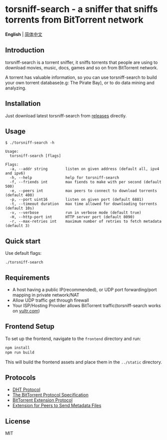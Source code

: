 torsniff-search - a sniffer that sniffs torrents from BitTorrent network
======================================


**English** | [简体中文](./README-zh.md)

## Introduction
torsniff-search is a torrent sniffer, it sniffs torrents that people are using to download movies, music, docs, games and so on from BitTorrent network.

A torrent has valuable information, so you can use torsniff-search to build your own torrent database(e.g: The Pirate Bay), or to do data mining and analyzing.


## Installation

Just download latest torsniff-search from [releases](https://github.com/fanpei91/torsniff-search/releases) directly. 

## Usage

```
$ ./torsniff-search -h

Usage:
  torsniff-search [flags]

Flags:
  -a, --addr string        listen on given address (default all, ipv4 and ipv6)
  -h, --help               help for torsniff-search
  -f, --friends int        max fiends to make with per second (default 500)
  -e, --peers int          max peers to connect to download torrents (default 400)
  -p, --port uint16        listen on given port (default 6881)
  -t, --timeout duration   max time allowed for downloading torrents (default 10s)
  -v, --verbose            run in verbose mode (default true)
  -H, --http-port int      HTTP server port (default 8090)
  -r, --max-retries int    maximum number of retries to fetch metadata (default 3)
```

## Quick start
Use default flags:

`./torsniff-search`

## Requirements

* A host having a public IP(recommended), or UDP port forwarding/port mapping in private network/NAT
* Allow UDP traffic get through firewall
* Your ISP/Hosting Provider allows BitTorrent traffic(torsniff-search works on [vultr.com](https://www.vultr.com/?ref=7172229))

## Frontend Setup

To set up the frontend, navigate to the `frontend` directory and run:

```bash
npm install
npm run build
```

This will build the frontend assets and place them in the `../static` directory.

## Protocols
- [DHT Protocol](http://www.bittorrent.org/beps/bep_0005.html)
- [The BitTorrent Protocol Specification](http://www.bittorrent.org/beps/bep_0003.html)
- [BitTorrent  Extension Protocol](http://www.bittorrent.org/beps/bep_0010.html)
- [Extension for Peers to Send Metadata Files](http://www.bittorrent.org/beps/bep_0009.html)

## License
MIT

